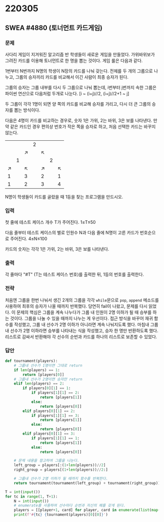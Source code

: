 # 220305



## SWEA #4880 (토너먼트 카드게임)



### 문제

사다리 게임이 지겨워진 알고리즘 반 학생들이 새로운 게임을 만들었다. 가위바위보가 그려진 카드를 이용해 토너먼트로 한 명을 뽑는 것이다. 게임 룰은 다음과 같다.
 

1번부터 N번까지 N명의 학생이 N장의 카드를 나눠 갖는다. 전체를 두 개의 그룹으로 나누고, 그룹의 승자끼리 카드를 비교해서 이긴 사람이 최종 승자가 된다.

그룹의 승자는 그룹 내부를 다시 두 그룹으로 나눠 뽑는데, i번부터 j번까지 속한 그룹은 파이썬 연산으로 다음처럼 두개로 나눈다. [i ~ (i+j)//2, (i+j)//2+1 ~ j]



두 그룹이 각각 1명이 되면 양 쪽의 카드를 비교해 승자를 가리고, 다시 더 큰 그룹의 승자를 뽑는 방식이다.

다음은 4명이 카드를 비교하는 경우로, 숫자 1은 가위, 2는 바위, 3은 보를 나타낸다. 만약 같은 카드인 경우 편의상 번호가 작은 쪽을 승자로 하고, 처음 선택한 카드는 바꾸지 않는다.

|      |      |      |      |      |      |      |
| ---- | ---- | ---- | ---- | ---- | ---- | ---- |
|      |      |      | 2    |      |      |      |
|      |      | ↗    |      | ↖    |      |      |
|      | 1    |      |      |      | 2    |      |
| ↗    |      | ↖    |      | ↗    |      | ↖    |
| 1    |      | 3    |      | 2    |      | 1    |
| 1    |      | 2    |      | 3    |      | 4    |

 N명이 학생들이 카드를 골랐을 때 1등을 찾는 프로그램을 만드시오.



### 입력

첫 줄에 테스트 케이스 개수 T가 주어진다. 1≤T≤50
 

다음 줄부터 테스트 케이스의 별로 인원수 N과 다음 줄에 N명이 고른 카드가 번호순으로 주어진다. 4≤N≤100

카드의 숫자는 각각 1은 가위, 2는 바위, 3은 보를 나타낸다.



### 출력

각 줄마다 "#T" (T는 테스트 케이스 번호)를 출력한 뒤, 1등의 번호를 출력한다.



### 전략

처음엔 그룹을 한번 나눠서 생긴 2개의 그룹을 각각 `while`문으로 `pop`, `append` 메소드를 사용하여 최후의 승자가 나올 때까지 반복했다. 당연히 fail이 나왔고, 문제를 다시 읽었다. 이 문제의 핵심은 그룹을 계속 나누다가 그룹 내 인원이 2명 이하가 될 때 승부를 하는 것이다. 그룹을 나눌 수 있을 때까지 나누는 게 우선이다. 접근 방식을 바꾸어 재귀 함수를 작성했고, 그룹 내 선수가 2명 이하가 아니라면 계속 나눠지도록 했다. 마침내 그룹 내 선수가 2명 이하라면 승부를 나타내는 식을 작성했고, 승자 한 명만 반환하도록 했다. 리스트로 감싸서 반환해야 각 선수의 순번과 카드를 하나의 리스트로 보존할 수 있었다.



### 답안

```python
def tournament(players):
    # 그룹내 선수가 1명이면 그대로 return
    if len(players) == 1:
        return [players[0]]
    # 그룹내 선수가 2명이면 승자만 return
    elif len(players) == 2:
        if players[0][1] == 1:
            if players[1][1] == 2:
                return [players[1]]
            else:
                return [players[0]]
        elif players[0][1] == 2:
            if players[1][1] == 3:
                return [players[1]]
            else:
                return [players[0]]
        elif players[0][1] == 3:
            if players[1][1] == 1:
                return [players[1]]
            else:
                return [players[0]]

    # 문제 내용을 참고하여 그룹을 나눈다.
    left_group = players[:(1+len(players))//2]
    right_group = players[(1+len(players))//2:]

    # 그룹내 선수가 2명 이하가 될 때까지 함수를 반복한다.
    return tournament(tournament(left_group) + tournament(right_group))

T = int(input())
for tc in range(1, T+1):
    N = int(input())
    # enumerate를 사용하여 선수마다 순번과 자신의 패를 갖게 된다.
    players = [[player+1, card] for player, card in enumerate(list(map(int, input().split())))]
    print(f'#{tc} {tournament(players)[0][0]}')
```